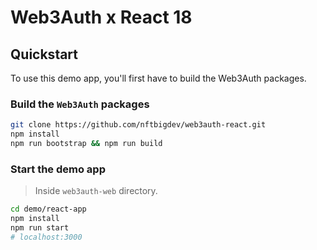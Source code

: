 # Web3Auth x React 18

## Quickstart

To use this demo app, you'll first have to build the Web3Auth packages.

### Build the `Web3Auth` packages

```bash
git clone https://github.com/nftbigdev/web3auth-react.git
npm install
npm run bootstrap && npm run build
```

### Start the demo app

> Inside `web3auth-web` directory.

```bash
cd demo/react-app
npm install
npm run start
# localhost:3000
```
